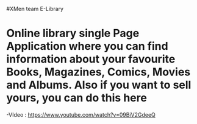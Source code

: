 #XMen team E-Library 

# Online library single Page Application where you can find information about your favourite Books, Magazines, Comics, Movies and Albums. Also if you want to sell yours, you can do this here


-VIdeo : https://www.youtube.com/watch?v=09BiV2GdeeQ
